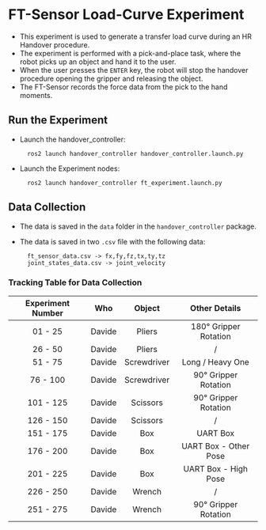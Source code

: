 # FT-Sensor Load-Curve Experiment

- This experiment is used to generate a transfer load curve during an HR Handover procedure.
- The experiment is performed with a pick-and-place task, where the robot picks up an object and hand it to the user.
- When the user presses the `ENTER` key, the robot will stop the handover procedure opening the gripper and releasing the object.
- The FT-Sensor records the force data from the pick to the hand moments.

## Run the Experiment

- Launch the handover_controller:

        ros2 launch handover_controller handover_controller.launch.py

- Launch the Experiment nodes:

        ros2 launch handover_controller ft_experiment.launch.py

## Data Collection

- The data is saved in the `data` folder in the `handover_controller` package.
- The data is saved in two `.csv` file with the following data:

        ft_sensor_data.csv -> fx,fy,fz,tx,ty,tz
        joint_states_data.csv -> joint_velocity

### Tracking Table for Data Collection

| Experiment Number | Who    | Object       | Other Details         |
| :---------------: | :----: | :----------: | :-------------------: |
| 01 - 25           | Davide | Pliers       | 180° Gripper Rotation |
| 26 - 50           | Davide | Pliers       | /                     |
| 51 - 75           | Davide | Screwdriver  | Long / Heavy One      |
| 76 - 100          | Davide | Screwdriver  | 90° Gripper Rotation  |
| 101 - 125         | Davide | Scissors     | 90° Gripper Rotation  |
| 126 - 150         | Davide | Scissors     | /                     |
| 151 - 175         | Davide | Box          | UART Box              |
| 176 - 200         | Davide | Box          | UART Box - Other Pose |
| 201 - 225         | Davide | Box          | UART Box - High Pose  |
| 226 - 250         | Davide | Wrench       | /                     |
| 251 - 275         | Davide | Wrench       | 90° Gripper Rotation  |
